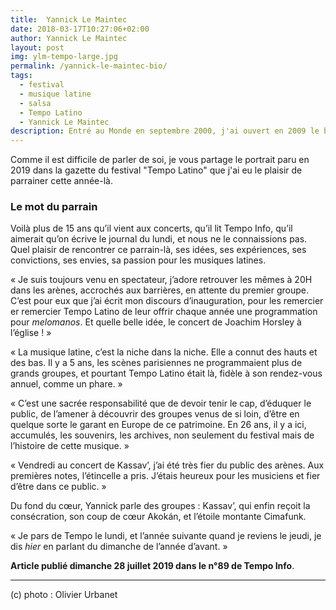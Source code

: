 ```yaml
---
title:  Yannick Le Maintec
date: 2018-03-17T10:27:06+02:00
author: Yannick Le Maintec
layout: post
img: ylm-tempo-large.jpg
permalink: /yannick-le-maintec-bio/
tags:
  - festival
  - musique latine
  - salsa
  - Tempo Latino
  - Yannick Le Maintec
description: Entré au Monde en septembre 2000, j'ai ouvert en 2009 le blog "Mundo Latino" devenu depuis "Le jazz et la salsa".
---
```


Comme il est difficile de parler de soi, je vous partage le portrait paru en 2019 dans la gazette du festival "Tempo Latino" que j'ai eu le plaisir de parrainer cette année-là.

### Le mot du parrain

Voilà plus de 15 ans qu’il vient aux concerts, qu’il lit Tempo Info, qu’il aimerait qu’on écrive le journal du lundi, et nous ne le connaissions pas. Quel plaisir de rencontrer ce parrain-là, ses idées, ses expériences, ses convictions, ses envies, sa passion pour les musiques latines.

«&nbsp;Je suis toujours venu en spectateur, j’adore retrouver les mêmes à 20H dans les arènes, accrochés aux barrières, en attente du premier groupe. C’est pour eux que j’ai écrit mon discours d’inauguration, pour les remercier er remercier Tempo Latino de leur offrir chaque année une programmation pour _melomanos_. Et quelle belle idée, le concert de Joachim Horsley à l’église !&nbsp;»

«&nbsp;La musique latine, c’est la niche dans la niche. Elle a connut des hauts et des bas. Il y a 5 ans, les scènes parisiennes ne programmaient plus de grands groupes, et pourtant Tempo Latino était là, fidèle à son rendez-vous annuel, comme un phare.&nbsp;»

«&nbsp;C’est une sacrée responsabilité que de devoir tenir le cap, d&#8217;éduquer le public, de l’amener à découvrir des groupes venus de si loin, d’être en quelque sorte le garant en Europe de ce patrimoine. En 26 ans, il y a ici, accumulés, les souvenirs, les archives, non seulement du festival mais de l’histoire de cette musique.&nbsp;»

«&nbsp;Vendredi au concert de Kassav’, j’ai été très fier du public des arènes. Aux premières notes, l’étincelle a pris. J’étais heureux pour les musiciens et fier d’être dans ce public. »

Du fond du cœur, Yannick parle des groupes : Kassav’, qui enfin reçoit la consécration, son coup de cœur Akokán, et l’étoile montante Cimafunk.

«&nbsp;Je pars de Tempo le lundi, et l’année suivante quand je reviens le jeudi, je dis _hier_ en parlant du dimanche de l’année d’avant.&nbsp;»

**Article publié dimanche 28 juillet 2019 dans le n°89 de Tempo Info**.

---

(c) photo : Olivier Urbanet
